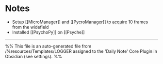# Notes
- Setup [[MicroManager]] and [[PycroManager]] to acquire 10 frames from the widefield
- Installed [[PsychoPy]] on [[Psyche]]


---
%%
This file is an auto-generated file from /%resources/Templates/LOGGER assigned to the 'Daily Note' Core Plugin in Obsidian (see settings). 
%%
